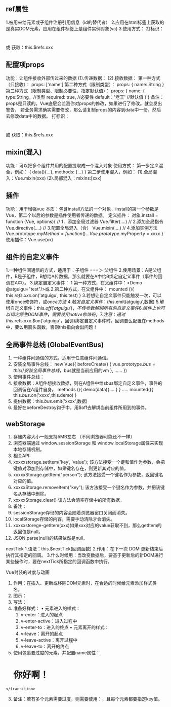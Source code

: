 ## ref属性
1.被用来给元素或子组件注册引用信息（id的替代者）
2.应用在html标签上获取的是真实DOM元素，应用在组件标签上是组件实例对象(vc)
3.使用方式：
    打标识：<h1 ref="xxx"></h1>或<School ref=" xxx"></School>
    获取：this.$refs.xxx

## 配置项props
功能：让组件接收外部传过来的数据
(1).传递数据：
    <Demo name="xxx"/>
(2).接收数据：
  第一种方式（只接收）：
    props: ['name']
  第二种方式（限制类型）：
    props: {
      name: String
    }
  第三种方式（限制类型、限制必要性、指定默认值）：
    props: {
      name: {
        type:String，//类型
        required: true, //必要性
        default：'老王' //默认值
      }
    }
  备注：props是只读的。Vue底层会监测你对props的修改，如果进行了修改。就会发出警告，
  若业务需求确实需要修改，那么请复制props的内容到data中一份，然后去修改data中的数据。
    打标识：<h1 ref="xxx"></h1>或<School ref=" xxx"></School>
    获取：this.$refs.xxx

## mixin(混入)
功能：可以把多个组件共用的配置提取成一个混入对象
使用方式：
  第一步定义混合，例如：
  {
    data(){...},
    methods: {...}
  }
  第二步使用混入，例如：
  (1).全局混入：Vue.mixin(xxx)
  (2).局部混入：mixins:[xxx]

## 插件
功能：用于增强vue
本质：包含install方法的一个对象，install的第一个参数是Vue，第二个以后的参数是插件使用者传递的数据。
定义插件：
对象.install = function (Vue, options){
  // 1．添加全局过滤器
  Vue.filter(....)
  // 2.添加全局指令
  Vue.directive(....)
  // 3.配置全局混入（合）
  Vue.mixin(....)
  // 4.添加实例方法
  Vue.prototype.$myMethod = function() {...}
  Vue.prototype.$myProperty = xxxx
}
使用插件：Vue.use(xx)

## 组件的自定义事件
1.一种组件间通信的方式，适用于：子组件 ===＞ 父组件
2.使用场景：A是父组件，B是子组件，B想给A传数据，那么就要在A中给B绑定自定义事件（事件的回调在A中）。
3.绑定自定义事件：
  1.第一种方式，在父组件中：<Demo @atguigu="test"/>或 <Demo v-on:atguigu="test"/>
  2.第二种方式，在父组件中：
  <Demo ref="demo"/>
  mounted (){
    this.$refs.xxx.$on('atguigu', this.test)
  }
  3.若想让自定义事件只能触发一次，可以使用once修饰符，或$once方法.
4.触发自定义事件：this.$emit(atguigu’,数据)
5.解绑自定义事件：this.$off('atguigu')，不传参数解绑所有的自定义事件
6.组件上也可以绑定原生DOM事件，需要使用 native 修饰符。
7.注意：通过this.$refs.xxx.$on('atguigu’，回调)绑定自定义事件时，回调要么配置在methods中，要么用箭头函数，否则this指向会出问题！

## 全局事件总线 (GlobalEventBus)
1. 一种组件间通信的方式，适用于任意组件间通信。
2. 安装全局事件总线：
  new Vue({
    beforeCreate() {
    vue.prototype.$bus = this //安装全局事件总线，$bus就是当前应用的vm
    },
    ......
  })
3. 使用事件总线：
  1. 接收数据：A组件想接收数据，则在A组件中给sbus绑定自定义事件，事件的回调留在A组件自身。
  methods (){
   demo(data){.....}
  }
  .....
  mounted(){
    this.$bus.$on('xxxx'‚this.demo)
  }
  2. 提供数据：this.$bus.$emit('xxxx',数据)
4. 最好在beforeDestroy钩子中，用$off去解绑当前组件所用到的事件。 


## webStorage
1. 存储内容大小一般支持5MB左右 （不同浏览器可能还不一样）
2. 浏览器端通过 window.sessionStorage 和 window.localStorage属性来实现本地存储机制。
3. 相关API:
  1. xxxxxstorage.setItem('key’, 'value');
    该方法接受一个键和值作为参数，会把键值对添加到存储中，如果键名存在，则更新其对应的值。
  2. xxxxxStorage.getItem("person");
    该方法接受一个键名作为参数，返回键名对应的值。
  3. xxxxxStorage.removeItem("key");
    该方法接受一个键名作为参数，并把该键名从存储中删除。
  4. xxxxxStorage.clear()
    该方法会清空存储中的所有数据。
4. 备注：
  1. sessionStorage存储的内容会随着浏览器窗口关闭而消失。
  2. localStorage存储的内容，需要手动清除才会消失。
  3. xxxxxstorege-getItem(xxx)如果xxx对应的value获取不到，那么getItem的返回值是null。
  4. JSON.parse(null)的结果依然是null。


  nextTick
1.语法：this.$nextTick(回调函数)
2.作用：在下一次 DOM 更新结束后执行其指定的回调。
3.什么时候用：当改变数据后，要基于更新后的新DOM进行某些操作时，要在nextTick所指定的回调函数中执行。


Vue封装的过度与动画
1. 作用：在插入、更新或移除DOM元素时，在合适的时候给元素添加样式类名。
2. 图示：
3. 写法：
  1. 准备好样式：
    • 元素进入的样式：
      1. v-enter：进入的起点
      2. v-enter-active：进入过程中
      3. v-enter-to：进入的终点
    • 元素离开的样式：
      1. v-leave：离开的起点
      2. v-leave-active：离开过程中
      3. v-leave-to：离开的终点
  2. 使用<transition>包裹要过度的元素，并配置name属性：
    <transition name="hello">
      <h1 v-show="isShow">你好啊！</h1>
    </transition>
  3. 备注：若有多个元素需要过度，则需要使用：<transition-group>，且每个元素都要指定key值。